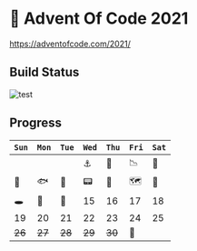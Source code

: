 # 🎄 Advent Of Code 2021
https://adventofcode.com/2021/

## Build Status

![test](https://github.com/maratynsky/adventofcode2021/actions/workflows/github-actions.yml/badge.svg)

## Progress

| `Sun` | `Mon`  | `Tue` | `Wed`  | `Thu`  | `Fri`  | `Sat` |
|-------|--------|-------|--------|--------|--------|-------|
|       |        |       | ⚓️     | 🤿     | 📉     | 🦑    |
| 💨    | 🐟     | 🦀     | 📟      | 🌋    | 🗺     | 🐙    |
| 🕳    | 📃     | 🧪    | 15     | 16     | 17     | 18    |
| 19    | 20     | 21    | 22     | 23     | 24     | 25    |
| ~~26~~ | ~~27~~ | ~~28~~ | ~~29~~ | ~~30~~ | 🥂 |     |
